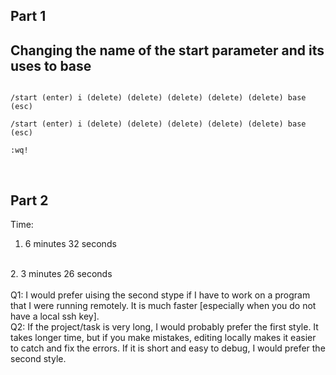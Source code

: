 ## Part 1
## Changing the name of the start parameter and its uses  to base
```

/start (enter) i (delete) (delete) (delete) (delete) (delete) base (esc)

/start (enter) i (delete) (delete) (delete) (delete) (delete) base (esc) 

:wq! 
```
<Br>

## Part 2
Time:
<br>
1. 6 minutes 32 seconds
<br>
2. 3 minutes 26 seconds
<Br>
<Br>
Q1: I would prefer uising the second stype if I have to work on a program that I were running remotely. It is much faster [especially when you do not have a local ssh key]. 
<Br>
Q2: If the project/task is very long, I would probably prefer the first style. It takes longer time, but if you make mistakes, editing locally makes it easier to catch and fix the errors. If it is short and easy to debug, I would prefer the second style. 
<br>
